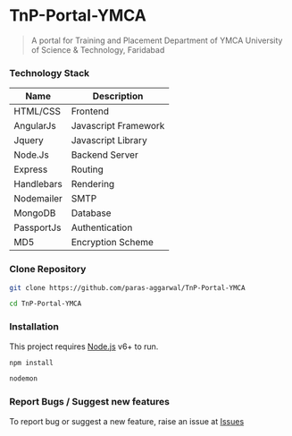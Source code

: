 # TnP-Portal-YMCA
> A portal for Training and Placement Department of YMCA University of Science & Technology, Faridabad

### Technology Stack

| Name | Description |
| ------ | ------ |
| HTML/CSS | Frontend |
| AngularJs | Javascript Framework |
| Jquery | Javascript Library|
| Node.Js | Backend Server |
| Express | Routing |
| Handlebars | Rendering |
| Nodemailer | SMTP |
| MongoDB | Database |
| PassportJs | Authentication |
| MD5 | Encryption Scheme |

### Clone Repository

```sh
git clone https://github.com/paras-aggarwal/TnP-Portal-YMCA
```
```sh
cd TnP-Portal-YMCA
```

### Installation
This project requires [Node.js](https://nodejs.org/) v6+ to run.

```sh
npm install
```
```sh
nodemon
```

### Report Bugs / Suggest new features
To report bug or suggest a new feature, raise an issue at [Issues](https://github.com/paras-aggarwal/TnP-Portal-YMCA/issues)
